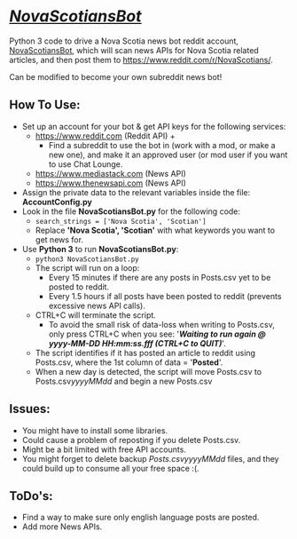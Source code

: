 # <u><i>NovaScotiansBot</i></u>
Python 3 code to drive a Nova Scotia news bot reddit account, [NovaScotiansBot](https://www.reddit.com/u/NovaScotiansBot/), which will scan news APIs for Nova Scotia related articles, and then post them to https://www.reddit.com/r/NovaScotians/. 

Can be modified to become your own subreddit news bot!

## How To Use:
- Set up an account for your bot & get API keys for the following services:
  -  https://www.reddit.com (Reddit API) +
     - Find a subreddit to use the bot in (work with a mod, or make a new one), and make it an approved user (or mod user if you want to use Chat Lounge.
  -  https://www.mediastack.com (News API) 
  -  https://www.thenewsapi.com (News API)
- Assign the private data to the relevant variables inside the file: <b>AccountConfig.py</b>
- Look in the file <b>NovaScotiansBot.py</b> for the following code:
  - <code>search_strings = ['Nova Scotia', 'Scotian']</code>
  - Replace <b>'Nova Scotia', 'Scotian'</b> with what keywords you want to get news for.
- Use <B>Python 3</B> to run <b>NovaScotiansBot.py</b>:
  - <code>python3 NovaScotiansBot.py </code>
  - The script will run on a loop:
    - Every 15 minutes if there are any posts in Posts.csv yet to be posted to reddit.
    - Every 1.5 hours if all posts have been posted to reddit (prevents excessive news API calls).
  - CTRL+C will terminate the script.
    - To avoid the small risk of data-loss when writing to Posts.csv, only press CTRL+C when you see: '<b><i>Waiting to run again @ yyyy-MM-DD HH:mm:ss.fff (CTRL+C to QUIT)</i></b>'.
  - The script identifies if it has posted an article to reddit using Posts.csv, where the 1st column of data = '<b>Posted</b>'.
  - When a new day is detected, the script will move Posts.csv to Posts.csv<i>yyyyMMdd</i> and begin a new Posts.csv

## Issues:
- You might have to install some libraries.
- Could cause a problem of reposting if you delete Posts.csv.
- Might be a bit limited with free API accounts.
- You might forget to delete backup <i>Posts.csvyyyyMMdd</i> files, and they could build up to consume all your free space :(.


## ToDo's:
- Find a way to make sure only english language posts are posted.
- Add more News APIs.
